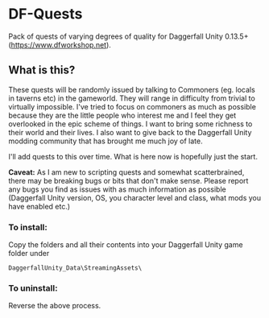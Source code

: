 # DF-Quests
Pack of quests of varying degrees of quality for Daggerfall Unity 0.13.5+ (https://www.dfworkshop.net).

## What is this?

These quests will be randomly issued by talking to Commoners (eg. locals in taverns etc) in the gameworld. They will range in difficulty from trivial to virtually impossible. I've tried to focus on commoners as much as possible because they are the little people who interest me and I feel they get overlooked in the epic scheme of things. I want to bring some richness to their world and their lives. I also want to give back to the Daggerfall Unity modding community that has brought me much joy of late.

I'll add quests to this over time. What is here now is hopefully just the start.

**Caveat:** As I am new to scripting quests and somewhat scatterbrained, there may be breaking bugs or bits that don't make sense. Please report any bugs you find as issues with as much information as possible (Daggerfall Unity version, OS, you character level and class, what mods you have enabled etc.)



### To install:

Copy the folders and all their contents into your Daggerfall Unity game folder under
```
DaggerfallUnity_Data\StreamingAssets\
```
### To uninstall:

Reverse the above process.
